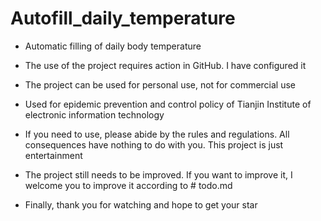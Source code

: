 # Autofill_daily_temperature
 - Automatic filling of daily body temperature
 - The use of the project requires action in GitHub. I have configured it

 - The project can be used for personal use, not for commercial use
 - Used for epidemic prevention and control policy of Tianjin Institute of electronic information technology
 - If you need to use, please abide by the rules and regulations. All consequences have nothing to do with you. This project is just entertainment
 - The project still needs to be improved. If you want to improve it, I welcome you to improve it according to # todo.md
 - Finally, thank you for watching and hope to get your star

